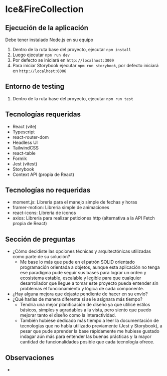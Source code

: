 # Ice&FireCollection

## Ejecución de la aplicación

Debe tener instalado Node.js en su equipo

1. Dentro de la ruta base del proyecto, ejecutar `npm install`
2. Luego ejecutar `npm run dev`
3. Por defecto se iniciará en `http://localhost:3009`
4. Para iniciar Storybook ejecutar `npm run storybook`, por defecto iniciará en `http://localhost:6006`

## Entorno de testing

1. Dentro de la ruta base del proyecto, ejecutar `npm run test`

## Tecnologías requeridas

- React (vite)
- Typescript
- react-router-dom
- Headless UI
- TailwindCSS
- react-table
- Formik
- Jest (vitest)
- Storybook
- Context API (propia de React)

## Tecnologías no requeridas

- moment.js: Librería para el manejo simple de fechas y horas
- framer-motion: Librería simple de animaciones
- react-icons: Librería de íconos
- axios: Librería para realizar peticiones http (alternativa a la API Fetch propia de React)

## Sección de preguntas

- ¿Cómo decidiste las opciones técnicas y arquitectónicas utilizadas como parte de su solución?
  - Me base lo más que pude en el patrón SOLID orientado programación orientada a objetos, aunque esta aplicación no tenga ese paradigma pude seguir sus bases para lograr un orden y ecosistema estable, escalable y legible para que cualquier desarrollador que llegue a tomar este proyecto pueda entender sin problemas el funcionamiento y lógica de cada componente.
- ¿Hay alguna mejora que dejaste pendiente de hacer en su envío?
- ¿Qué harías de manera diferente si se le asignara más tiempo?
  - Tendría una mejor planificación de diseño ya que utilicé estilos básicos, simples y agradables a la vista, pero siento que puedo mejorar tanto el diseño como la interactividad.
  - También hubiese dedicado más tiempo a leer la documentación de tecnologías que no había utilizado previamente (Jest y Storybook), a pesar que pude aprender la base rápidamente me hubiese gustado indagar aún más para entender las buenas prácticas y la mayor cantidad de funcionalidades posible que cada tecnología ofrece.

## Observaciones

-
